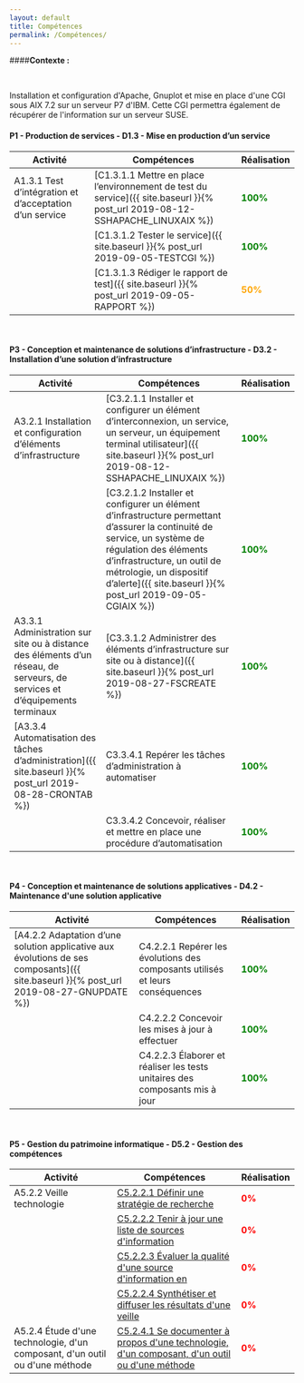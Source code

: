 ```yaml
---
layout: default
title: Compétences
permalink: /Compétences/
---
```


####__Contexte :__

&nbsp;

Installation et configuration d'Apache, Gnuplot et mise en place d'une CGI sous AIX 7.2 sur un serveur P7 d'IBM. Cette CGI permettra également de récupérer de l'information sur un serveur SUSE.


#### __P1 - Production de services - D1.3 - Mise en production d’un service__


| Activité | Compétences | Réalisation |
|----------|-------------|-------------|
| A1.3.1 Test d’intégration et d’acceptation d’un service |[C1.3.1.1 Mettre en place l’environnement de test du service]({{ site.baseurl }}{% post_url 2019-08-12-SSHAPACHE_LINUXAIX %})| <span style="color:green"><strong>100%</strong></span>  |
|| [C1.3.1.2 Tester le service]({{ site.baseurl }}{% post_url 2019-09-05-TESTCGI %})|<span style="color:green"><strong>100%</strong></span> |
|| [C1.3.1.3 Rédiger le rapport de test]({{ site.baseurl }}{% post_url 2019-09-05-RAPPORT %}) |<span style="color:orange"><strong>50%</strong></span> |


&nbsp;

#### __P3 - Conception et maintenance de solutions d’infrastructure - D3.2 - Installation d’une solution d’infrastructure__

| Activité | Compétences | Réalisation |
|----------|-------------|-------------|
| A3.2.1 Installation et configuration d’éléments d’infrastructure | [C3.2.1.1 Installer et configurer un élément d’interconnexion, un service, un serveur, un équipement terminal utilisateur]({{ site.baseurl }}{% post_url 2019-08-12-SSHAPACHE_LINUXAIX %}) | <span style="color:green"><strong>100%</strong></span> |
|| [C3.2.1.2 Installer et configurer un élément d’infrastructure permettant d’assurer la continuité de service, un système de régulation des éléments d’infrastructure, un outil de métrologie, un dispositif d’alerte]({{ site.baseurl }}{% post_url 2019-09-05-CGIAIX %}) | <span style="color:green"><strong>100%</strong></span> |
| A3.3.1 Administration sur site ou à distance des éléments d’un réseau, de serveurs, de services et d’équipements terminaux | [C3.3.1.2 Administrer des éléments d’infrastructure sur site ou à distance]({{ site.baseurl }}{% post_url 2019-08-27-FSCREATE %})  | <span style="color:green"><strong>100%</strong></span> |
|[A3.3.4 Automatisation des tâches d’administration]({{ site.baseurl }}{% post_url 2019-08-28-CRONTAB %}) | C3.3.4.1 Repérer les tâches d’administration à automatiser | <span style="color:green"><strong>100%</strong></span> |
|| C3.3.4.2 Concevoir, réaliser et mettre en place une procédure d’automatisation| <span style="color:green"><strong>100%</strong></span> |


&nbsp;

#### __P4 - Conception et maintenance de solutions applicatives - D4.2 - Maintenance d'une solution applicative__

| Activité | Compétences | Réalisation |
|----------|-------------|-------------|
| [A4.2.2 Adaptation d’une solution applicative aux évolutions de ses composants]({{ site.baseurl }}{% post_url 2019-08-27-GNUPDATE %}) | C4.2.2.1 Repérer les évolutions des composants utilisés et leurs conséquences | <span style="color:green"><strong>100%</strong></span> |
|| C4.2.2.2 Concevoir les mises à jour à effectuer| <span style="color:green"><strong>100%</strong></span> |
|| C4.2.2.3 Élaborer et réaliser les tests unitaires des composants mis à jour| <span style="color:green"><strong>100%</strong></span> |


&nbsp;

#### __P5 - Gestion du patrimoine informatique - D5.2 - Gestion des compétences__

| Activité | Compétences | Réalisation |
|----------|-------------|-------------|
| A5.2.2 Veille technologie | [C5.2.2.1 Définir une stratégie de recherche]() | <span style="color:red"><strong>0%</strong></span> |
|| [C5.2.2.2 Tenir à jour une liste de sources d'information]() | <span style="color:red"><strong>0%</strong></span> |
|| [C5.2.2.3 Évaluer la qualité d'une source d'information en ]() | <span style="color:red"><strong>0%</strong></span> |
|| [C5.2.2.4 Synthétiser et diffuser les résultats d'une veille]() | <span style="color:red"><strong>0%</strong></span> |
| A5.2.4 Étude d'une technologie, d'un composant, d'un outil ou d'une méthode | [C5.2.4.1 Se documenter à propos d'une technologie, d'un composant, d'un outil ou d'une méthode]() | <span style="color:red"><strong>0%</strong></span> |
